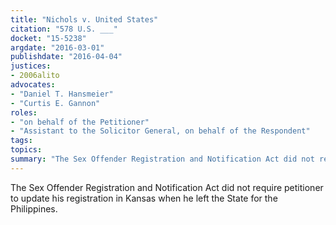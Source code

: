 ```yaml
---
title: "Nichols v. United States"
citation: "578 U.S. ___"
docket: "15-5238"
argdate: "2016-03-01"
publishdate: "2016-04-04"
justices:
- 2006alito
advocates:
- "Daniel T. Hansmeier"
- "Curtis E. Gannon"
roles:
- "on behalf of the Petitioner"
- "Assistant to the Solicitor General, on behalf of the Respondent"
tags:
topics:
summary: "The Sex Offender Registration and Notification Act did not require petitioner to update his registration in Kansas when he left the State for the Philippines."
---
```

The Sex Offender Registration and Notification Act did not require petitioner to update his registration in Kansas when he left the State for the Philippines.

